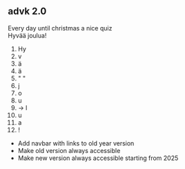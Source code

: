 ## advk 2.0

Every day until christmas a nice quiz   
Hyvää joulua!
1) Hy
2) v
3) ä
4) ä
5) " "
6) j
7) o
8) u
9) -> l
10) u
11) a
12) !
- Add navbar with links to old year version
- Make old version always accessible
- Make new version always accessible starting from 2025
